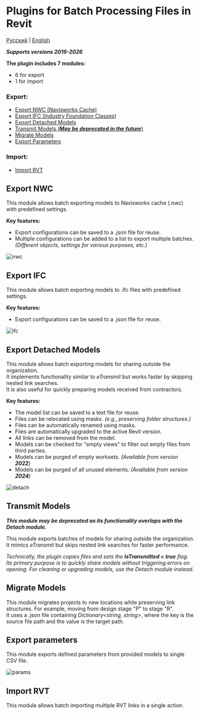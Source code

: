 # Plugins for Batch Processing Files in Revit

<a href="README.ru-RU.md">Русский</a> | <a href="README.md">English</a>

***Supports versions 2019-2026***

  **The plugin includes 7 modules:**
  - 6 for export
  - 1 for import

 ### Export:
  - [Export NWC (Navisworks Cache)](#export-nwc)
  - [Export IFC (Industry Foundation Classes)](#export-ifc)
  - [Export Detached Models](#export-detached-models)
  - [Transmit Models (***May be deprecated in the future***)](#transmit-models)
  - [Migrate Models](#migrate-models)
  - [Export Parameters](#export-parameters)

### Import:
  - [Import RVT](#import-rvt)

## Export NWC
This module allows batch exporting models to Navisworks cache (.nwc) with predefined settings.

  **Key features:**
  - Export configurations can be saved to a .json file for reuse.
  - Multiple configurations can be added to a list to export multiple batches. *(Different objects, settings for various purposes, etc.)*

![nwc](https://github.com/user-attachments/assets/8a78ce83-3c0b-4ac0-9242-01cb7607a750)

## Export IFC
This module allows batch exporting models to .ifc files with predefined settings.

 **Key features:**
  - Export configurations can be saved to a .json file for reuse.

![ifc](https://github.com/user-attachments/assets/4fc70ff8-7b1b-4d70-8e90-ede45c8cc59c)

## Export Detached Models
This module allows batch exporting models for sharing outside the organization.<br>
It implements functionality similar to *eTransmit* but works faster by skipping nested link searches.<br>
It is also useful for quickly preparing models received from contractors.

  **Key features:**
  - The model list can be saved to a text file for reuse.
  - Files can be relocated using masks. *(e.g., preserving folder structures.)*
  - Files can be automatically renamed using masks.
  - Files are automatically upgraded to the active Revit version.
  - All links can be removed from the model.
  - Models can be checked for "empty views" to filter out empty files from third parties.
  - Models can be purged of empty worksets. *(Available from version **2022**)*
  - Models can be purged of all unused elements. *(Available from version **2024**)*
  
![detach](https://github.com/user-attachments/assets/fc7e8ebe-9ac9-4068-83c8-ff91a0c64e9c)

## Transmit Models
***This module may be deprecated as its functionality overlaps with the Detach module.*** <br>

This module exports batches of models for sharing outside the organization. <br>
It mimics *eTransmit* but skips nested link searches for faster performance. <br>

*Technically, the plugin copies files and sets the **IsTransmitted = true** flag. Its primary purpose is to quickly share models without triggering errors on opening. For cleaning or upgrading models, use the Detach module instead.*

## Migrate Models
This module migrates projects to new locations while preserving link structures. For example, moving from design stage "P" to stage "R". <br>
It uses a .json file containing *Dictionary<string, string>*, where the key is the source file path and the value is the target path.

## Export parameters
This module exports defined parameters from provided models to single CSV file.

![params](https://github.com/user-attachments/assets/dbcdfd0d-9e75-4925-acb3-c456b5f4592e)

## Import RVT
This module allows batch importing multiple RVT links in a single action.
